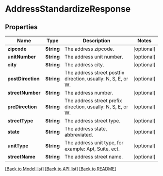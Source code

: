 # AddressStandardizeResponse

## Properties
Name | Type | Description | Notes
------------ | ------------- | ------------- | -------------
**zipcode** | **String** | The address zipcode. | [optional] 
**unitNumber** | **String** | The address unit number. | [optional] 
**city** | **String** | The address city. | [optional] 
**postDirection** | **String** | The address street postfix direction, usually: N, S, E, or W. | [optional] 
**streetNumber** | **String** | The address number. | [optional] 
**preDirection** | **String** | The address street prefix direction, usually: N, S, E, or W. | [optional] 
**streetType** | **String** | The address street type. | [optional] 
**state** | **String** | The address state, abbreviated. | [optional] 
**unitType** | **String** | The address unit type, for example: Apt, Suite, ect. | [optional] 
**streetName** | **String** | The address street name. | [optional] 

[[Back to Model list]](../README.md#documentation-for-models) [[Back to API list]](../README.md#documentation-for-api-endpoints) [[Back to README]](../README.md)


